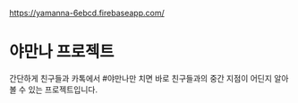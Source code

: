 https://yamanna-6ebcd.firebaseapp.com/

# 야만나 프로젝트

간단하게 친구들과 카톡에서 #야만나만 치면 바로 친구들과의 중간 지점이 어딘지 알아볼 수 있는 프로젝트입니다.
